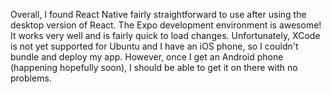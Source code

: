 Overall, I found React Native fairly straightforward to use after using the desktop version of React.
The Expo development environment is awesome! It works very well and is fairly quick to load changes.
Unfortunately, XCode is not yet supported for Ubuntu and I have an iOS phone, so I couldn't bundle and deploy my app. However, once I get an Android phone (happening hopefully soon), I should be able to get it on there with no problems.
